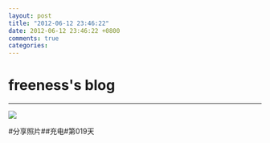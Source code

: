 ```yaml
---
layout: post
title: "2012-06-12 23:46:22"
date: 2012-06-12 23:46:22 +0800
comments: true
categories: 
---
```


# freeness's blog

----------

![](http://okqmqrbgo.bkt.clouddn.com/201206122346221.jpg)

>
\#分享照片\#\#充电\#第019天